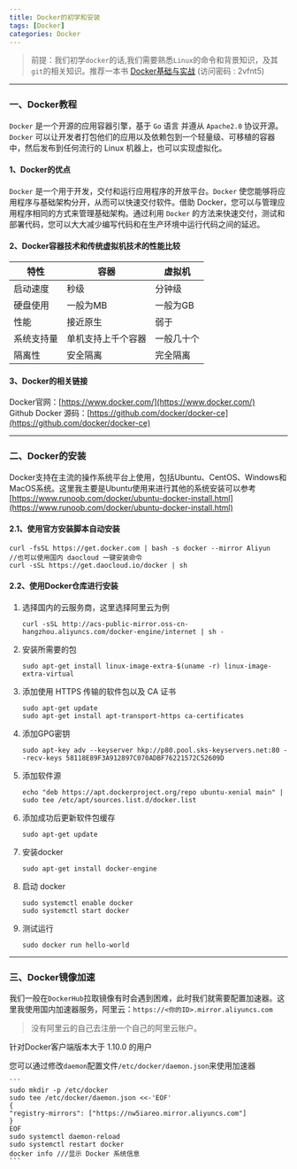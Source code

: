```yaml
---
title: Docker的初学和安装
tags: [Docker]
categories: Docker
---
```


>前提：我们初学`docker`的话,我们需要熟悉`Linux`的命令和背景知识，及其`git`的相关知识。推荐一本书
[Docker基础与实战](https://www.jianguoyun.com/p/DY0m0MsQjKL5BxizxKoD) (访问密码 : 2vfnt5)
***************
### 一、Docker教程
`Docker` 是一个开源的应用容器引擎，基于 `Go` 语言 并遵从 `Apache2.0` 协议开源。`Docker` 可以让开发者打包他们的应用以及依赖包到一个轻量级、可移植的容器中，然后发布到任何流行的 Linux 机器上，也可以实现虚拟化。
#### 1、Docker的优点
`Docker` 是一个用于开发，交付和运行应用程序的开放平台。`Docker` 使您能够将应用程序与基础架构分开，从而可以快速交付软件。借助 Docker，您可以与管理应用程序相同的方式来管理基础架构。通过利用 `Docker` 的方法来快速交付，测试和部署代码，您可以大大减少编写代码和在生产环境中运行代码之间的延迟。
#### 2、Docker容器技术和传统虚拟机技术的性能比较
|特性|容器|虚拟机|
|---|---|---|
|启动速度|秒级|分钟级|
|硬盘使用|一般为MB|一般为GB|
|性能|接近原生|弱于|
|系统支持量|单机支持上千个容器|一般几十个|
|隔离性|安全隔离|完全隔离|

#### 3、Docker的相关链接
Docker官网：[https://www.docker.com/](https://www.docker.com/)  
Github Docker 源码：[https://github.com/docker/docker-ce](https://github.com/docker/docker-ce)

 **********************

### 二、Docker的安装
Docker支持在主流的操作系统平台上使用，包括Ubuntu、CentOS、Windows和MacOS系统。这里我主要是Ubuntu使用来进行其他的系统安装可以参考[https://www.runoob.com/docker/ubuntu-docker-install.html](https://www.runoob.com/docker/ubuntu-docker-install.html)
#### 2.1、使用官方安装脚本自动安装
```
curl -fsSL https://get.docker.com | bash -s docker --mirror Aliyun
//也可以使用国内 daocloud 一键安装命令
curl -sSL https://get.daocloud.io/docker | sh
```
#### 2.2、使用Docker仓库进行安装
1. 选择国内的云服务商，这里选择阿里云为例    
    ```
    curl -sSL http://acs-public-mirror.oss-cn-hangzhou.aliyuncs.com/docker-engine/internet | sh -
    ```

2. 安装所需要的包
    ```
    sudo apt-get install linux-image-extra-$(uname -r) linux-image-extra-virtual
    ```
3. 添加使用 HTTPS 传输的软件包以及 CA 证书
    ```
    sudo apt-get update
    sudo apt-get install apt-transport-https ca-certificates
    ```
4. 添加GPG密钥
    ```
    sudo apt-key adv --keyserver hkp://p80.pool.sks-keyservers.net:80 --recv-keys 58118E89F3A912897C070ADBF76221572C52609D
    ```
5. 添加软件源
    ```
    echo "deb https://apt.dockerproject.org/repo ubuntu-xenial main" | sudo tee /etc/apt/sources.list.d/docker.list
    ```
6. 添加成功后更新软件包缓存
    ```
    sudo apt-get update
    ```
7. 安装docker
    ```
    sudo apt-get install docker-engine
    ```
8. 启动 docker
    ```
    sudo systemctl enable docker
    sudo systemctl start docker
    ```
9. 测试运行
    ```
    sudo docker run hello-world
    ```
 
**************
### 三、Docker镜像加速
我们一般在`DockerHub`拉取镜像有时会遇到困难，此时我们就需要配置加速器。这里我使用国内加速器服务，阿里云：```https://<你的ID>.mirror.aliyuncs.com```
>没有阿里云的自己去注册一个自己的阿里云账户。

针对Docker客户端版本大于 1.10.0 的用户   

您可以通过修改`daemon`配置文件```/etc/docker/daemon.json```来使用加速器

    ```
    sudo mkdir -p /etc/docker
    sudo tee /etc/docker/daemon.json <<-'EOF'
    {
    "registry-mirrors": ["https://nw5iareo.mirror.aliyuncs.com"]
    }
    EOF
    sudo systemctl daemon-reload
    sudo systemctl restart docker
    docker info ///显示 Docker 系统信息
    ```